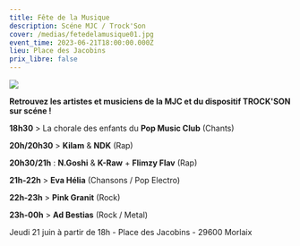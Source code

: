 ```yaml
---
title: Fête de la Musique
description: Scéne MJC / Trock'Son
cover: /medias/fetedelamusique01.jpg
event_time: 2023-06-21T18:00:00.000Z
lieu: Place des Jacobins
prix_libre: false
---
```

![](/medias/fetedelamusique01.jpg)

**Retrouvez les artistes et musiciens de la MJC et du dispositif TROCK'SON sur scéne !** 

**18h30** > La chorale des enfants du **Pop Music Club** (Chants) 

**20h/20h30** > **Kilam** & **NDK** (Rap)

**20h30/21h** : **N.Goshi** & **K-Raw** + **Flimzy Flav** (Rap)

**21h-22h** > **Eva Hélia** (Chansons / Pop Electro)

**22h-23h** > **Pink Granit** (Rock)

**23h-00h** > **Ad Bestias** (Rock / Metal)

Jeudi 21 juin à partir de 18h - Place des Jacobins - 29600 Morlaix